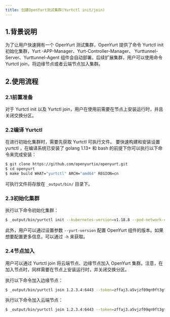 ```yaml
---
title: 创建OpenYurt测试集群(Yurtctl init/join)
---
```


## 1.背景说明

为了让用户快速拥有一个 OpenYurt 测试集群，OpenYurt 提供了命令 Yurtctl init 初始化集群，Yurt -APP-Manager、Yurt-Controller-Manager、
Yurttunnel-Server、Yurttunnel-Agent 组件会自动部署。后续扩展集群，用户可以使用命令 Yurtctl join，将边缘节点或者云端节点加入集群。

## 2.使用流程

### 2.1前置准备

对于 Yurtctl init 以及 Yurtctl join，用户在使用前需要在节点上安装运行时，并且关闭交换分区。

### 2.2编译 Yurtctl 

在进行初始化集群时，需要先获取 Yurtctl 可执行文件。
要快速构建和安装设置 yurtctl ，在编译系统已安装了 golang 1.13+ 和 bash 的前提下你可以执行以下命令来完成安装：

```sh
$ git clone https://github.com/openyurtio/openyurt.git
$ cd openyurt
$ make build WHAT="yurtctl" ARCH="amd64" REGION=cn
```

可执行文件将存放在 `_output/bin/` 目录下。

### 2.3初始化集群

执行以下命令初始化集群：

```sh
$ _output/bin/yurtctl init --kubernetes-version=v1.18.8 --pod-network-cidr=10.244.0.0/16
```

此外，用户可以通过设置参数 `--yurt-version` 配置 OpenYurt 组件的版本。如果想要配置更多信息，可以通过 `-h`  来获取。

### 2.4节点加入

用户可以通过 Yurtctl join 将云端节点、边缘节点加入 OpenYurt 集群。注意，在加入节点时，同样需要在节点上安装运行时，并关闭交换分区。

执行以下命令加入边缘节点：

```sh
$ _output/bin/yurtctl join 1.2.3.4:6443 --token=zffaj3.a5vjzf09qn9ft3gt --node-type=edge-node --discovery-token-unsafe-skip-ca-verification --v=5

```

执行以下命令加入云端节点：

```sh
$ _output/bin/yurtctl join 1.2.3.4:6443 --token=zffaj3.a5vjzf09qn9ft3gt --node-type=cloud-node --discovery-token-unsafe-skip-ca-verification --v=5

```







